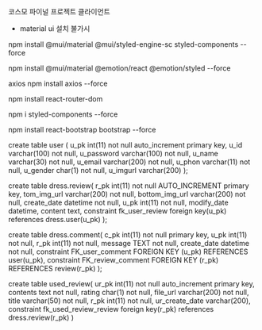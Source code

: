코스모 파이널 프로젝트 클라이언트

- material ui 설치 불가시

npm install @mui/material @mui/styled-engine-sc styled-components --force

npm install @mui/material @emotion/react @emotion/styled --force

<!-- 사진 관련 (unsplash 가입, 키 필요)
npx create-react-app unsplash -->

axios
npm install axios --force

npm install react-router-dom

npm i styled-components --force

npm install react-bootstrap bootstrap --force

create table user (
u_pk int(11) not null auto_increment primary key,
u_id varchar(100) not null,
u_password varchar(100) not null,
u_name varchar(30) not null,
u_email varchar(200) not null,
u_phon varchar(11) not null,
u_gender char(1) not null,
u_imgurl varchar(200)
);

create table dress.review(
r_pk int(11) not null AUTO_INCREMENT primary key,
tom_img_url varchar(200) not null,
bottom_img_url varchar(200) not null,
create_date datetime not null,
u_pk int(11) not null,
modify_date datetime,
content text,
constraint fk_user_review foreign key(u_pk) references dress.user(u_pk)
);

create table dress.comment(
c_pk int(11) not null primary key,
u_pk int(11) not null,
r_pk int(11) not null,
message TEXT not null,
create_date datetime not null,
constraint FK_user_comment FOREIGN KEY (u_pk) REFERENCES user(u_pk),
constraint FK_review_comment FOREIGN KEY (r_pk) REFERENCES review(r_pk)
);

create table used_review(
ur_pk int(11) not null auto_increment primary key,
contents text not null,
rating char(1) not null,
file_url varchar(200) not null,
title varchar(50) not null,
r_pk int(11) not null,
ur_create_date varchar(200),
constraint fk_used_review_review foreign key(r_pk) references dress.review(r_pk)
)
